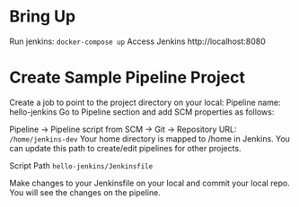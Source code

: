 # Bring Up
Run jenkins:
```docker-compose up```
Access Jenkins http://localhost:8080

# Create Sample Pipeline Project

Create a job to point to the project directory on your local:
Pipeline name:  hello-jenkins
Go to Pipeline section and add SCM properties as follows:

Pipeline -> Pipeline script from SCM -> Git -> Repository URL:
```/home/jenkins-dev```
Your home directory is mapped to /home in Jenkins. You can update this path to create/edit pipelines for other projects.  

Script Path
```hello-jenkins/Jenkinsfile```

Make changes to your Jenkinsfile on your local and commit your local repo. You will see the changes on the pipeline.


